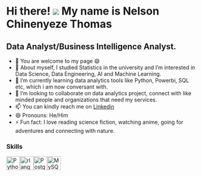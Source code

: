 Hi there! ![](https://user-images.githubusercontent.com/18350557/176309783-0785949b-9127-417c-8b55-ab5a4333674e.gif) My name is Nelson Chinenyeze Thomas
========================================================================================================================================

**Data Analyst/Business Intelligence Analyst.**
---------------------------------

- 👋 You are welcome to my page 😄 
- 👤 About myself, I studied Statistics in the university and I’m interested in Data Science, Data Engineering, AI and Machine Learning.
- 🧠 I’m currently learning data analytics tools like Python, Powerbi, SQL etc, which i am now conversant with. 
- 🤝 I’m looking to collaborate on data analytics project, connect with like minded people and organizations that need my services.
- 📫 You can kindly reach me on [Linkedin](https://www.linkedin.com/in/nelson-c-thomas-bi-analyst/)
- 😄 Pronouns: He/Him
- ⚡ Fun fact: I love reading science fiction, watching anime, going for adventures and connecting with nature.



### Skills


<p align="left">
<a href="https://www.python.org/" target="_blank" rel="noreferrer"><img src="https://raw.githubusercontent.com/danielcranney/readme-generator/main/public/icons/skills/python-colored.svg" width="36" height="36" alt="Python" /></a><a href="https://www.r-project.org/" target="_blank" rel="noreferrer"><img src="https://raw.githubusercontent.com/danielcranney/readme-generator/main/public/icons/skills/rlang-colored.svg" width="36" height="36" alt="rlang" /></a><a href="https://www.postgresql.org/" target="_blank" rel="noreferrer"><img src="https://raw.githubusercontent.com/danielcranney/readme-generator/main/public/icons/skills/postgresql-colored.svg" width="36" height="36" alt="PostgreSQL" /></a><a href="https://www.mysql.com/" target="_blank" rel="noreferrer"><img src="https://raw.githubusercontent.com/danielcranney/readme-generator/main/public/icons/skills/mysql-colored.svg" width="36" height="36" alt="MySQL" /></a>
</p>
